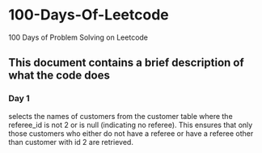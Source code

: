 # 100-Days-Of-Leetcode
100 Days of Problem Solving on Leetcode

## This document contains a brief description of what the code does
### Day 1 
selects the names of customers from the customer table where the referee_id is not 2 or is null (indicating no referee). This ensures that only those customers who either do not have a referee or have a referee other than customer with id 2 are retrieved.

